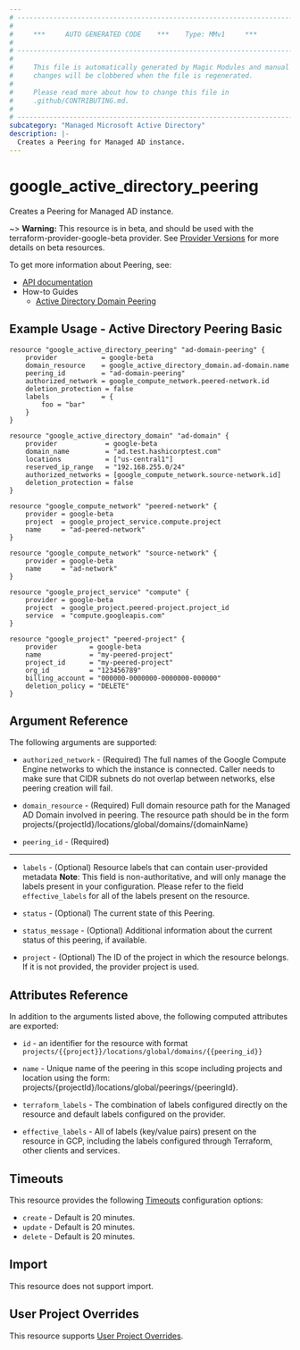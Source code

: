 ```yaml
---
# ----------------------------------------------------------------------------
#
#     ***     AUTO GENERATED CODE    ***    Type: MMv1     ***
#
# ----------------------------------------------------------------------------
#
#     This file is automatically generated by Magic Modules and manual
#     changes will be clobbered when the file is regenerated.
#
#     Please read more about how to change this file in
#     .github/CONTRIBUTING.md.
#
# ----------------------------------------------------------------------------
subcategory: "Managed Microsoft Active Directory"
description: |-
  Creates a Peering for Managed AD instance.
---
```


# google_active_directory_peering

Creates a Peering for Managed AD instance.

~> **Warning:** This resource is in beta, and should be used with the terraform-provider-google-beta provider.
See [Provider Versions](https://terraform.io/docs/providers/google/guides/provider_versions.html) for more details on beta resources.

To get more information about Peering, see:

* [API documentation](https://cloud.google.com/managed-microsoft-ad/reference/rest/v1beta1/projects.locations.global.peerings)
* How-to Guides
    * [Active Directory Domain Peering](https://cloud.google.com/managed-microsoft-ad/docs/domain-peering)

## Example Usage - Active Directory Peering Basic


```hcl
resource "google_active_directory_peering" "ad-domain-peering" {
    provider           = google-beta
    domain_resource    = google_active_directory_domain.ad-domain.name
    peering_id         = "ad-domain-peering"
    authorized_network = google_compute_network.peered-network.id
    deletion_protection = false
    labels             = {
        foo = "bar"
    }
}

resource "google_active_directory_domain" "ad-domain" {
    provider            = google-beta
    domain_name         = "ad.test.hashicorptest.com"
    locations           = ["us-central1"]
    reserved_ip_range   = "192.168.255.0/24"
    authorized_networks = [google_compute_network.source-network.id]
    deletion_protection = false
}

resource "google_compute_network" "peered-network" {
    provider = google-beta
    project  = google_project_service.compute.project
    name     = "ad-peered-network"
}

resource "google_compute_network" "source-network" {
    provider = google-beta
    name     = "ad-network"
}

resource "google_project_service" "compute" {
    provider = google-beta
    project  = google_project.peered-project.project_id
    service  = "compute.googleapis.com"
}

resource "google_project" "peered-project" {
    provider        = google-beta
    name            = "my-peered-project"
    project_id      = "my-peered-project"
    org_id          = "123456789"
    billing_account = "000000-0000000-0000000-000000"
    deletion_policy = "DELETE"
}
```

## Argument Reference

The following arguments are supported:


* `authorized_network` -
  (Required)
  The full names of the Google Compute Engine networks to which the instance is connected. Caller needs to make sure that CIDR subnets do not overlap between networks, else peering creation will fail.

* `domain_resource` -
  (Required)
  Full domain resource path for the Managed AD Domain involved in peering. The resource path should be in the form projects/{projectId}/locations/global/domains/{domainName}

* `peering_id` -
  (Required)


- - -


* `labels` -
  (Optional)
  Resource labels that can contain user-provided metadata
  **Note**: This field is non-authoritative, and will only manage the labels present in your configuration.
  Please refer to the field `effective_labels` for all of the labels present on the resource.

* `status` -
  (Optional)
  The current state of this Peering.

* `status_message` -
  (Optional)
  Additional information about the current status of this peering, if available.

* `project` - (Optional) The ID of the project in which the resource belongs.
    If it is not provided, the provider project is used.


## Attributes Reference

In addition to the arguments listed above, the following computed attributes are exported:

* `id` - an identifier for the resource with format `projects/{{project}}/locations/global/domains/{{peering_id}}`

* `name` -
  Unique name of the peering in this scope including projects and location using the form: projects/{projectId}/locations/global/peerings/{peeringId}.

* `terraform_labels` -
  The combination of labels configured directly on the resource
   and default labels configured on the provider.

* `effective_labels` -
  All of labels (key/value pairs) present on the resource in GCP, including the labels configured through Terraform, other clients and services.


## Timeouts

This resource provides the following
[Timeouts](https://developer.hashicorp.com/terraform/plugin/sdkv2/resources/retries-and-customizable-timeouts) configuration options:

- `create` - Default is 20 minutes.
- `update` - Default is 20 minutes.
- `delete` - Default is 20 minutes.

## Import

This resource does not support import.

## User Project Overrides

This resource supports [User Project Overrides](https://registry.terraform.io/providers/hashicorp/google/latest/docs/guides/provider_reference#user_project_override).
